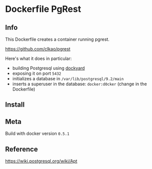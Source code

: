 # Dockerfile PgRest

## Info

This Dockerfile creates a container running pgrest.

https://github.com/clkao/pgrest

Here's what it does in particular:

- building Postgresql using [dockyard](https://github.com/dynport/dockyard)
- exposing it on port `5432`
- initializes a database in `/var/lib/postgresql/9.2/main`
- inserts a superuser in the database: `docker:d0cker` (change in the Dockerfile)


## Install



## Meta

Build with docker version `0.5.1`

## Reference

https://wiki.postgresql.org/wiki/Apt
